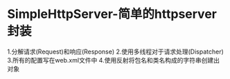 # SimpleHttpServer-简单的httpserver封装

1.分解请求(Request)和响应(Response)
2.使用多线程对于请求处理(Dispatcher)
3.所有的配置写在web.xml文件中
4.使用反射将包名和类名构成的字符串创建出对象
